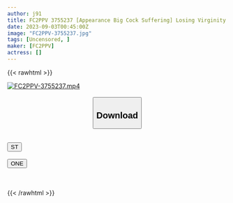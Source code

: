 ```yaml
---
author: j91
title: FC2PPV 3755237 [Appearance Big Cock Suffering] Losing Virginity. Hinomaru Is Also A Top-Class Beauty Juri Who Puts A Magnum Chi ○ Port Into A Tight Pussy And Finishes It With A Vaginal Cum Shot.
date: 2023-09-03T00:45:00Z
image: "FC2PPV-3755237.jpg"
tags: [Uncensored, ]
maker: [FC2PPV]
actress: []
---
```



{{< rawhtml >}}

<div class="video" data-videoid="Pj21KDKGL8s0QmL">
    <a href="javascript:;">
        <img src="https://my.j91.asia/posts/FC2PPV-3755237/FC2PPV-3755237.jpg" width="WIDTH" height="HEIGHT" alt="FC2PPV-3755237.mp4" loading="lazy">
    </a>
</div>

<script type="text/javascript" src="https://j91.asia/asset/on-demand-st.js"></script>

<br>
  <link rel="stylesheet" href="https://j91.asia/asset/bs5.css">
  
  <center>
  <button class="btn btn-primary" type="button" data-bs-toggle="collapse" data-bs-target=".multi-collapse" aria-expanded="false" aria-controls="multiCollapseExample1 multiCollapseExample2"><h2>Download</h2></button></center>
</p>
<div class="row">
  <div class="col">
    <div class="collapse multi-collapse" id="multiCollapseExample1">
      <div class="card card-body">
	      	      <br>
<div class="buttons">  
<a href="https://streamtape.to/v/Pj21KDKGL8s0QmL"><button class="btn-hover color-3"><i class="fa fa-download"></i> ST</button></a></div>
    </div>
  </div>
</div>
  <div class="col">
    <div class="collapse multi-collapse" id="multiCollapseExample2">
      <div class="card card-body">
	      <br>
<div class="buttons">
    <a href="https://oneupload.to/fglgja9c9w4v"><button class="btn-hover color-9"><i class="fa fa-download"></i> ONE</button></a></div>
<br><br>
      </div>
    </div>
  </div>
</div>

{{< /rawhtml >}}